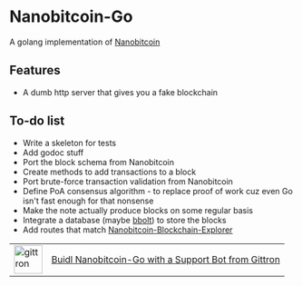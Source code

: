 
# Nanobitcoin-Go

A golang implementation of [Nanobitcoin](https://github.com/acolytec3/nanobitcoin)

## Features

* A dumb http server that gives you a fake blockchain

## To-do list

* Write a skeleton for tests
* Add godoc stuff
* Port the block schema from Nanobitcoin
* Create methods to add transactions to a block
* Port brute-force transaction validation from Nanobitcoin
* Define PoA consensus algorithm - to replace proof of work cuz even Go isn't fast enough for that nonsense
* Make the note actually produce blocks on some regular basis
* Integrate a database (maybe [bbolt](https://github.com/etcd-io/bbolt)) to store the blocks
* Add routes that match [Nanobitcoin-Blockchain-Explorer](https://github.com/acolytec3/blockchain-explorer)

<table border="0"><tr>  <td><a href="https://gittron.me/bots/0xddab05da7f11acf322db7ac1c4f671ea"><img src="https://s3.amazonaws.com/od-flat-svg/0xddab05da7f11acf322db7ac1c4f671ea.png" alt="gittron" width="50"/></a></td><td><a href="https://gittron.me/bots/0xddab05da7f11acf322db7ac1c4f671ea">Buidl Nanobitcoin-Go with a Support Bot from Gittron</a></td></tr></table>
